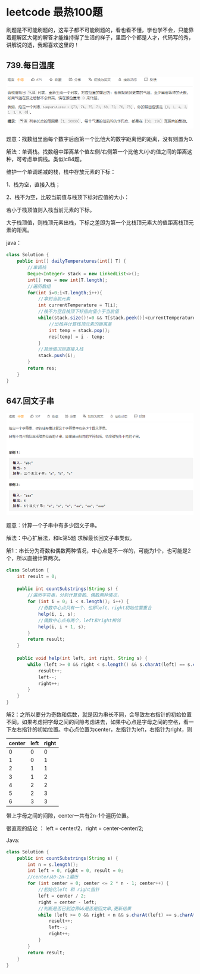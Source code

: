 # leetcode 最热100题

刷题是不可能刷题的，这辈子都不可能刷题的，看也看不懂，学也学不会，只能靠着题解区大佬的解答才能维持得了生活的样子，里面个个都是人才，代码写的秀，讲解说的透，我超喜欢这里的！

## 739.每日温度

![image-20210311232947223](../img/image-20210311232947223.png)

题意：找数组里面每个数字后面第一个比他大的数字距离他的距离，没有则置为0.

解法：单调栈。找数组中距离某个值左侧/右侧第一个比他大/小的值之间的距离这种，可考虑单调栈。类似lc84题。

维护一个单调递减的栈，栈中存放元素的下标：

1、栈为空，直接入栈；

2、栈不为空，比较当前值与栈顶下标对应值的大小：

若小于栈顶值则入栈当前元素的下标。

大于栈顶值，则栈顶元素出栈，下标之差即为第一个比栈顶元素大的值距离栈顶元素的距离。

java：

```java
class Solution {
    public int[] dailyTemperatures(int[] T) {
        //单调栈
        Deque<Integer> stack = new LinkedList<>();
        int[] res = new int[T.length];
        //遍历数组
        for(int i=0;i<T.length;i++){
            //拿到当前元素
            int currentTemperature = T[i];
            //栈不为空且栈顶下标指向值小于当前值
            while(stack.size()!=0 && T[stack.peek()]<currentTemperature){
                //出栈并计算栈顶元素的距离差
                int temp = stack.pop();
                res[temp] = i - temp;
            }
            //其他情况则直接入栈
            stack.push(i);
        }
        return res;
    }
}
```

## 647.回文子串

![image-20210312233516206](../img/image-20210312233516206.png)

题意：计算一个子串中有多少回文子串。

解法：中心扩展法，和lc第5题 求解最长回文子串类似。

解1：串长分为奇数和偶数两种情况，中心点是不一样的，可能为1个，也可能是2个，所以直接计算两次。

```java
class Solution {
    int result = 0;

    public int countSubstrings(String s) {
        //遍历字符串，分别计算奇数、偶数两种情况，
        for (int i = 0; i < s.length(); i++) {
            //奇数中心点只有一个，也即left、right初始位置重合
            help(i, i, s);
            //偶数中心点有两个，left和right相邻
            help(i, i + 1, s);
        }
        return result;
    }

    public void help(int left, int right, String s) {
        while (left >= 0 && right < s.length() && s.charAt(left) == s.charAt(right)) {
            result++;
            left--;
            right++;
        }
    }
}
```

解2：之所以要分为奇数和偶数，就是因为串长不同，会导致左右指针的初始位置不同，如果考虑把字母之间的间隙考虑进去，如果中心点是字母之间的空格，看一下左右指针的初始位置。中心点位置为center，左指针为left，右指针为right，则

| center | left | right |
| ------ | ---- | ----- |
| 0      | 0    | 0     |
| 1      | 0    | 1     |
| 2      | 1    | 1     |
| 3      | 1    | 2     |
| 4      | 2    | 2     |
| 5      | 2    | 3     |
| 6      | 3    | 3     |

带上字母之间的间隙，center一共有2n-1个遍历位置。

很直观的结论  ： left = center/2，right = center-center/2;

Java:

```java
class Solution {
    public int countSubstrings(String s) {
        int n = s.length();
        int left = 0, right = 0, result = 0;
        //center从0~2n-1遍历
        for (int center = 0; center <= 2 * n - 1; center++) {
            //初始化left 和 right指针
            left = center / 2;
            right = center - left;
            //判断是否已到边界&&是否是回文串,更新结果
            while (left >= 0 && right < n && s.charAt(left) == s.charAt(right)) {
                result++;
                left--;
                right++;
            }
        }
        return result;
    }
}
```

